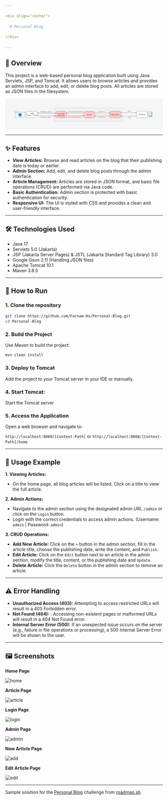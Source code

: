 ```yaml
---

<div align="center">

  # Personal Blog
  
</div>
  
---
```


## 🎯 Overview

This project is a web-based personal blog application built using Java Servlets, JSP, and Tomcat. It allows users to browse articles and provides an admin interface to add, edit, or delete blog posts. All articles are stored as JSON files in the filesystem.
<p align="center">
    <img src="images/design.png" alt="design"/>
</p>

---

## ✨ Features

- **View Articles:** Browse and read articles on the blog that their publishing date is today or earlier.
- **Admin Section:** Add, edit, and delete blog posts through the admin interface.
- **Article Management:** Articles are stored in JSON format, and basic file operations (CRUD) are performed via Java code.
- **Basic Authentication:** Admin section is protected with basic authentication for security.
- **Responsive UI:** The UI is styled with CSS and provides a clean and user-friendly interface.

---

## 🛠️ Technologies Used
- Java 17
- Servlets 5.0 (Jakarta)
- JSP (Jakarta Server Pages) & JSTL (Jakarta Standard Tag Library) 3.0
- Google Gson 2.11 (Handling JSON files)
- Apache Tomcat 10.1
- Maven 3.8.5

---

## 🚀 How to Run

### 1. Clone the repository

```bash
git clone https://github.com/Farnam-Hs/Personal-Blog.git
cd Personal-Blog
```

### 2. Build the Project
Use Maven to build the project:
```bash
mvn clean install
```

### 3. Deploy to Tomcat
Add the project to your Tomcat server in your IDE or manually.

### 4. Start Tomcat:
Start the Tomcat server

### 5. Access the Application
Open a web browser and navigate to:

```http://localhost:8080/[Context-Path]``` or ```http://localhost:8080/[Context-Path]/home```


---

## 📘 Usage Example

**1. Viewing Articles:** 
- On the home page, all blog articles will be listed. Click on a title to view the full article.

**2. Admin Actions:**
- Navigate to the admin section using the designated admin URL ```/admin``` or click on the ```Login``` button.
- Login with the correct credentials to access admin actions. (Username: ```admin``` | Password: ```admin```)

**3. CRUD Operations:** 
- **Add New Article:** Click on the ```+``` button in the admin section, fill in the article title, choose the publishing date, write the content, and ```Publish```.
- **Edit Article:** Click on the ```Edit``` button next to an article in the admin section, modify the title, content, or the publishing date and ```Update```.
- **Delete Article:** Click the ```Delete``` button in the admin section to remove an article.
---

## ⚠️ Error Handling

- **Unauthorized Access (403):** Attempting to access restricted URLs will result in a 403 Forbidden error.
- **Not Found (404):** : Accessing non-existent pages or malformed URLs will result in a 404 Not Found error.
- **Internal Server Error (500):** If an unexpected issue occurs on the server (e.g., failure in file operations or processing), a 500 Internal Server Error will be shown to the user.
---

## 🖼️ Screenshots

**Home Page**

<img src="images/home.PNG" alt="home"/>

**Article Page**

<img src="images/article.PNG" alt="article"/>

**Login Page**

<img src="images/login.PNG" alt="login"/>

**Admin Page**

<img src="images/admin.PNG" alt="admin"/>

**New Article Page**

<img src="images/add.PNG" alt="add"/>

**Edit Article Page**

<img src="images/edit.PNG" alt="edit"/>

---

Sample solution for the [Personal Blog](https://roadmap.sh/projects/personal-blog) challenge from [roadmap.sh](https://roadmap.sh/).